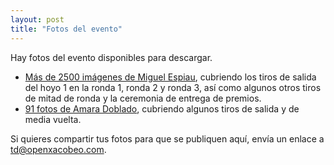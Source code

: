 ```yaml
---
layout: post
title: "Fotos del evento"
---
```


Hay fotos del evento disponibles para descargar.

<!-- more -->

   * [Más de 2500 imágenes de Miguel Espiau](https://drive.google.com/drive/folders/1JnhkpzO3jtp7PUaa1WyHT_oDWpq2UAZh?usp=sharing), cubriendo los tiros de salida del hoyo 1 en la ronda 1, ronda 2 y ronda 3, así como algunos otros tiros de mitad de ronda y la ceremonia de entrega de premios.
   * [91 fotos de Amara Doblado](https://drive.google.com/drive/folders/1b7APjiiW875kJd4yY6a2_qT8CYTnrx1p?usp=sharing), cubriendo algunos tiros de salida y de media vuelta.

Si quieres compartir tus fotos para que se publiquen aquí, envía un enlace a [td@openxacobeo.com](mailto:td@openxacobeo.com).
